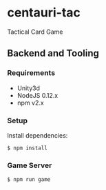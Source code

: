 # centauri-tac

Tactical Card Game

## Backend and Tooling

### Requirements

* Unity3d
* NodeJS 0.12.x
* npm v2.x

### Setup

Install dependencies:

```
$ npm install
```

### Game Server

```
$ npm run game
```
